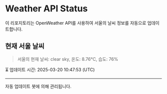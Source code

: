 
# Weather API Status

이 리포지토리는 OpenWeather API를 사용하여 서울의 날씨 정보를 자동으로 업데이트합니다.

## 현재 서울 날씨
> 서울의 현재 날씨: clear sky, 온도: 8.76°C, 습도: 76%

⏳ 업데이트 시간: 2025-03-20 10:47:53 (UTC)

---
자동 업데이트 봇에 의해 관리됩니다.
